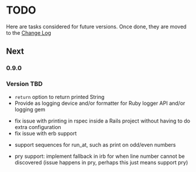 # TODO

Here are tasks considered for future versions. Once done, they are moved to the [Change Log](CHANGELOG.md)

## Next

### 0.9.0


### Version TBD

- `return` option to return printed String 
- Provide as logging device and/or formatter for Ruby logger API and/or logging gem
* fix issue with printing in rspec inside a Rails project without having to do extra configuration
* fix issue with erb support
- support sequences for run_at, such as print on odd/even numbers
* pry support: implement fallback in irb for when line number cannot be discovered (issue happens in pry, perhaps this just means support pry)
